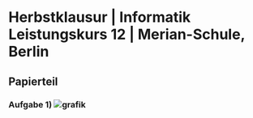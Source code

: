 # Herbstklausur | Informatik Leistungskurs 12 | Merian-Schule, Berlin
## Papierteil
### Aufgabe 1) ![grafik](https://github.com/iulbr/blank/assets/70510036/fbb3c686-b823-447b-a340-000f6f0d12a2)
